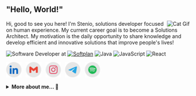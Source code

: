 <h2>"Hello, World!"</h2> <img align="right" src="https://user-images.githubusercontent.com/5713670/87202985-820dcb80-c2b6-11ea-9f56-7ec461c497c3.gif" alt="Cat Gif" style="width: 4rem" />

Hi, good to see you here! I'm Stenio, solutions developer focused on human experience. My current career goal is to become a Solutions Architect. My motivation is the daily opportunity to share knowledge and develop efficient and innovative solutions that improve people's lives!

<img src="https://img.shields.io/badge/Software Developer at-CC6699?" title="Software Developer at" alt="Software Developer at" /> [<img src="https://img.shields.io/badge/Softplan-7900FF" title="Softplan" alt="Softplan" />][softplan] <img src="https://img.shields.io/badge/Java-007396?logo=java&logoColor=f5f5f5" title="Java" alt="Java" /> <img src="https://img.shields.io/badge/JavaScript-F7DF1E?logo=javascript&logoColor=0d1117" title="JavaScript" alt="JavaScript" /> <img src="https://img.shields.io/badge/React-61DAFB?logo=react&logoColor=0d1117" title="React" alt="React" />

<div>

[<img src="./etc/assets/social-linkedin.svg" title="Stenio Almeida" alt="Linkedin" height="42" />][linkedin]&nbsp;&nbsp;
[<img src="./etc/assets/social-gmail.svg" title="stenioas@gmail.com" alt="Gmail" height="42" />][gmail]&nbsp;&nbsp;
[<img src="./etc/assets/social-instagram.svg" title="@stenioas" alt="Instagram" height="42" />][instagram]&nbsp;&nbsp;
[<img src="./etc/assets/social-telegram.svg" title="@stenioas" alt="Telegram" height="42" />][telegram]&nbsp;&nbsp;
[<img src="./etc/assets/social-spotify.svg" title="stenioas" alt="Spotify" height="42" />][spotify]

</div>

<details>
<summary><strong>More about me... 📜</strong></summary>
<br/>

```javascript
{
  stenio: {
    name: "Stenio Almeida",
    pronouns: "He" | "Him",
    age: 40,
    location: "Fortaleza/CE - Brazil",
    company: "Softplan",
    role: "Software Developer",
    technologies: {
      main: ["HTML5", "CSS3", "JavaScript", "React", "Styled Components"],
      others: ["Python", "Shell Script"],
      beginner: ["Java", "TypeScript", "Node", "GraphQL", "Docker", "AWS"]
    },
    tools: ["Visual Studio Code", "Figma", "Insomnia"],
    learning: ["Java", "React"],
    interests: ["Rust"],
    workingOn: "My Portfolio",
    askMeAbout: "Anything",
    hobbies: ["Play Guitar", "Music", "Movies", "Games", "Cook"],
    favouriteColor: "Pink",
    favouriteFood: "Spaghetti",
    iLove: ["Linux", "Open Source"],
    funFact: "I make delicious tapiocas with coconut!",
    funFact2: "Hey, I'm not an object... haha!",
  }
}
```

</details>

<!-- links -->

[linkedin]: https://linkedin.com/in/stenioas/
[gmail]: mailto:stenioas@gmail.com
[instagram]: https://instagram.com/stenioas/
[telegram]: https://t.me/stenioas/
[spotify]: https://open.spotify.com/user/stenioas/
[softplan]: https://www.softplan.com.br/
